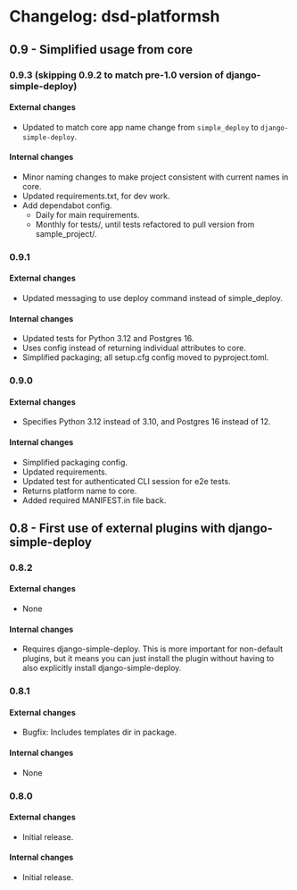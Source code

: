 Changelog: dsd-platformsh
===

0.9 - Simplified usage from core
---

### 0.9.3 (skipping 0.9.2 to match pre-1.0 version of django-simple-deploy)

#### External changes

- Updated to match core app name change from `simple_deploy` to `django-simple-deploy`.

#### Internal changes

- Minor naming changes to make project consistent with current names in core.
- Updated requirements.txt, for dev work.
- Add dependabot config.
  - Daily for main requirements.
  - Monthly for tests/, until tests refactored to pull version from sample_project/.

### 0.9.1

#### External changes

- Updated messaging to use deploy command instead of simple_deploy.

#### Internal changes

- Updated tests for Python 3.12 and Postgres 16.
- Uses config instead of returning individual attributes to core.
- Simplified packaging; all setup.cfg config moved to pyproject.toml.

### 0.9.0

#### External changes

- Specifies Python 3.12 instead of 3.10, and Postgres 16 instead of 12.

#### Internal changes

- Simplified packaging config.
- Updated requirements.
- Updated test for authenticated CLI session for e2e tests.
- Returns platform name to core.
- Added required MANIFEST.in file back.

0.8 - First use of external plugins with django-simple-deploy
---

### 0.8.2

#### External changes

- None

#### Internal changes

- Requires django-simple-deploy. This is more important for non-default plugins, but it means you can just install the plugin without having to also explicitly install django-simple-deploy.

### 0.8.1

#### External changes

- Bugfix: Includes templates dir in package.

#### Internal changes

- None

### 0.8.0

#### External changes

- Initial release.

#### Internal changes

- Initial release.